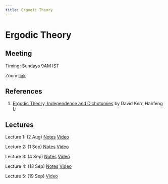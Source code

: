 ```yaml
---
title: Ergogic Theory
---
```


# Ergodic Theory


## Meeting

Timing: Sundays 9AM IST

Zoom [link](https://illinois.zoom.us/j/91576658157?pwd=TEJFUFg5YnBYeDFxd2FIVGZXeXRJdz09)

## References

1. [Ergodic Theory, Independence and Dichotomies](https://www.springer.com/gp/book/9783319498454) by David Kerr, Hanfeng Li

## Lectures

Lecture 1: (2 Aug) [Notes](pdf/lec1.pdf) [Video](https://youtu.be/SD-92Wh_6zU)

Lecture 2: (1 Sep) [Notes](pdf/lec2.pdf) [Video](https://youtu.be/VrDH81jex7E)

Lecture 3: (4 Sep) [Notes](pdf/lec3.pdf) [Video](https://youtu.be/HFW7n2dzf0A)

Lecture 4: (13 Sep) [Notes](pdf/lec4.pdf) [Video](https://youtu.be/8Ihv-_HxTSA)

Lecture 5: (19 Sep) [Video](https://youtu.be/dGpshjaBjxc)